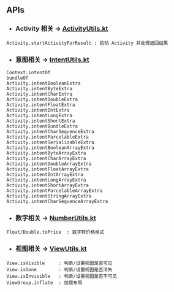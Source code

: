 ## APIs

* ### Activity 相关 -> [ActivityUtils.kt][activity.kt]
```
Activity.startActivityForResult : 启动 Activity 并处理返回结果
```


* ### 意图相关 -> [IntentUtils.kt][intent.kt]
```
Context.intentOf
bundleOf
Activity.intentBooleanExtra
Activity.intentByteExtra
Activity.intentCharExtra
Activity.intentDoubleExtra
Activity.intentFloatExtra
Activity.intentIntExtra
Activity.intentLongExtra
Activity.intentShortExtra
Activity.intentBundleExtra
Activity.intentCharSequenceExtra
Activity.intentParcelableExtra
Activity.intentSerializableExtra
Activity.intentBooleanArrayExtra
Activity.intentByteArrayExtra
Activity.intentCharArrayExtra
Activity.intentDoubleArrayExtra
Activity.intentFloatArrayExtra
Activity.intentIntArrayExtra
Activity.intentLongArrayExtra
Activity.intentShortArrayExtra
Activity.intentParcelableArrayExtra
Activity.intentStringArrayExtra
Activity.intentCharSequenceArrayExtra
```

* ### 数字相关 -> [NumberUtils.kt][number.kt] 
```
Float/Double.toPrice  : 数字转价格格式
```

* ### 视图相关 -> [ViewUtils.kt][view.kt]
```
View.isVisible     : 判断/设置视图是否可见
View.isGone        : 判断/设置视图是否消失
View.isInvisible   : 判断/设置视图是否不可见
ViewGroup.inflate  : 加载布局
```


[activity.kt]: https://github.com/DylanCaiCoding/AndroidUtilKTX/blob/master/library/src/main/java/com/dylanc/utilktx/ActivityUtils.kt

[adaptScreen.kt]: https://github.com/DylanCaiCoding/AndroidUtilKTX/blob/master/library/src/main/java/com/dylanc/utilktx/AdaptScreenUtils.kt

[api.kt]: https://github.com/DylanCaiCoding/AndroidUtilKTX/blob/master/library/src/main/java/com/dylanc/utilktx/ApiUtils.kt

[app.kt]: https://github.com/DylanCaiCoding/AndroidUtilKTX/blob/master/library/src/main/java/com/dylanc/utilktx/AppUtils.kt

[array.kt]: https://github.com/DylanCaiCoding/AndroidUtilKTX/blob/master/library/src/main/java/com/dylanc/utilktx/ArrayUtils.kt

[bar.kt]: https://github.com/DylanCaiCoding/AndroidUtilKTX/blob/master/library/src/main/java/com/dylanc/utilktx/BarUtils.kt

[brightness.kt]: https://github.com/DylanCaiCoding/AndroidUtilKTX/blob/master/library/src/main/java/com/dylanc/utilktx/BrightnessUtils.kt

[bus.kt]: https://github.com/DylanCaiCoding/AndroidUtilKTX/blob/master/library/src/main/java/com/dylanc/utilktx/BusUtils.kt

[cacheDiskStatic.kt]: https://github.com/DylanCaiCoding/AndroidUtilKTX/blob/master/library/src/main/java/com/dylanc/utilktx/CacheDiskStaticUtils.kt

[cacheDisk.kt]: https://github.com/DylanCaiCoding/AndroidUtilKTX/blob/master/library/src/main/java/com/dylanc/utilktx/CacheDiskUtils.kt

[cacheDoubleStatic.kt]: https://github.com/DylanCaiCoding/AndroidUtilKTX/blob/master/library/src/main/java/com/dylanc/utilktx/CacheDoubleStaticUtils.kt

[cacheDouble.kt]: https://github.com/DylanCaiCoding/AndroidUtilKTX/blob/master/library/src/main/java/com/dylanc/utilktx/CacheDoubleUtils.kt

[cacheMemoryStatic.kt]: https://github.com/DylanCaiCoding/AndroidUtilKTX/blob/master/library/src/main/java/com/dylanc/utilktx/CacheMemoryStaticUtils.kt

[cacheMemory.kt]: https://github.com/DylanCaiCoding/AndroidUtilKTX/blob/master/library/src/main/java/com/dylanc/utilktx/CacheMemoryUtils.kt

[clean.kt]: https://github.com/DylanCaiCoding/AndroidUtilKTX/blob/master/library/src/main/java/com/dylanc/utilktx/CleanUtils.kt

[click.kt]: https://github.com/DylanCaiCoding/AndroidUtilKTX/blob/master/library/src/main/java/com/dylanc/utilktx/ClickUtils.kt

[clone.kt]: https://github.com/DylanCaiCoding/AndroidUtilKTX/blob/master/library/src/main/java/com/dylanc/utilktx/CloneUtils.kt

[close.kt]: https://github.com/DylanCaiCoding/AndroidUtilKTX/blob/master/library/src/main/java/com/dylanc/utilktx/CloseUtils.kt

[collection.kt]: https://github.com/DylanCaiCoding/AndroidUtilKTX/blob/master/library/src/main/java/com/dylanc/utilktx/CollectionUtils.kt

[color.kt]: https://github.com/DylanCaiCoding/AndroidUtilKTX/blob/master/library/src/main/java/com/dylanc/utilktx/ColorUtils.kt

[convert.kt]: https://github.com/DylanCaiCoding/AndroidUtilKTX/blob/master/library/src/main/java/com/dylanc/utilktx/ConvertUtils.kt

[crash.kt]: https://github.com/DylanCaiCoding/AndroidUtilKTX/blob/master/library/src/main/java/com/dylanc/utilktx/CrashUtils.kt

[device.kt]: https://github.com/DylanCaiCoding/AndroidUtilKTX/blob/master/library/src/main/java/com/dylanc/utilktx/DeviceUtils.kt

[empty.kt]: https://github.com/DylanCaiCoding/AndroidUtilKTX/blob/master/library/src/main/java/com/dylanc/utilktx/EmptyUtils.kt

[encode.kt]: https://github.com/DylanCaiCoding/AndroidUtilKTX/blob/master/library/src/main/java/com/dylanc/utilktx/EncodeUtils.kt

[encrypt.kt]: https://github.com/DylanCaiCoding/AndroidUtilKTX/blob/master/library/src/main/java/com/dylanc/utilktx/EncryptUtils.kt

[fileIo.kt]: https://github.com/DylanCaiCoding/AndroidUtilKTX/blob/master/library/src/main/java/com/dylanc/utilktx/FileIOUtils.kt

[file.kt]: https://github.com/DylanCaiCoding/AndroidUtilKTX/blob/master/library/src/main/java/com/dylanc/utilktx/FileUtils.kt

[flashlight.kt]: https://github.com/DylanCaiCoding/AndroidUtilKTX/blob/master/library/src/main/java/com/dylanc/utilktx/FlashlightUtils.kt

[fragment.kt]: https://github.com/DylanCaiCoding/AndroidUtilKTX/blob/master/library/src/main/java/com/dylanc/utilktx/FragmentUtils.kt

[gson.kt]: https://github.com/DylanCaiCoding/AndroidUtilKTX/blob/master/library/src/main/java/com/dylanc/utilktx/GsonUtils.kt

[image.kt]: https://github.com/DylanCaiCoding/AndroidUtilKTX/blob/master/library/src/main/java/com/dylanc/utilktx/ImageUtils.kt

[intent.kt]: https://github.com/DylanCaiCoding/AndroidUtilKTX/blob/master/library/src/main/java/com/dylanc/utilktx/IntentUtils.kt

[keyboard.kt]: https://github.com/DylanCaiCoding/AndroidUtilKTX/blob/master/library/src/main/java/com/dylanc/utilktx/KeyboardUtils.kt

[language.kt]: https://github.com/DylanCaiCoding/AndroidUtilKTX/blob/master/library/src/main/java/com/dylanc/utilktx/LanguageUtils.kt

[log.kt]: https://github.com/DylanCaiCoding/AndroidUtilKTX/blob/master/library/src/main/java/com/dylanc/utilktx/LogUtils.kt

[map.kt]: https://github.com/DylanCaiCoding/AndroidUtilKTX/blob/master/library/src/main/java/com/dylanc/utilktx/MapUtils.kt

[metaData.kt]: https://github.com/DylanCaiCoding/AndroidUtilKTX/blob/master/library/src/main/java/com/dylanc/utilktx/MetaDataUtils.kt

[network.kt]: https://github.com/DylanCaiCoding/AndroidUtilKTX/blob/master/library/src/main/java/com/dylanc/utilktx/NetworkUtils.kt

[notification.kt]: https://github.com/DylanCaiCoding/AndroidUtilKTX/blob/master/library/src/main/java/com/dylanc/utilktx/NotificationUtils.kt

[number.kt]: https://github.com/DylanCaiCoding/AndroidUtilKTX/blob/master/library/src/main/java/com/dylanc/utilktx/NumberUtils.kt

[object.kt]: https://github.com/DylanCaiCoding/AndroidUtilKTX/blob/master/library/src/main/java/com/dylanc/utilktx/ObjectUtils.kt

[path.kt]: https://github.com/DylanCaiCoding/AndroidUtilKTX/blob/master/library/src/main/java/com/dylanc/utilktx/PathUtils.kt

[permission.kt]: https://github.com/DylanCaiCoding/AndroidUtilKTX/blob/master/library/src/main/java/com/dylanc/utilktx/PermissionUtils.kt

[phone.kt]: https://github.com/DylanCaiCoding/AndroidUtilKTX/blob/master/library/src/main/java/com/dylanc/utilktx/PhoneUtils.kt

[process.kt]: https://github.com/DylanCaiCoding/AndroidUtilKTX/blob/master/library/src/main/java/com/dylanc/utilktx/ProcessUtils.kt

[reflect.kt]: https://github.com/DylanCaiCoding/AndroidUtilKTX/blob/master/library/src/main/java/com/dylanc/utilktx/ReflectUtils.kt

[regex.kt]: https://github.com/DylanCaiCoding/AndroidUtilKTX/blob/master/library/src/main/java/com/dylanc/utilktx/RegexUtils.kt

[resource.kt]: https://github.com/DylanCaiCoding/AndroidUtilKTX/blob/master/library/src/main/java/com/dylanc/utilktx/ResourceUtils.kt

[rom.kt]: https://github.com/DylanCaiCoding/AndroidUtilKTX/blob/master/library/src/main/java/com/dylanc/utilktx/RomUtils.kt

[screen.kt]: https://github.com/DylanCaiCoding/AndroidUtilKTX/blob/master/library/src/main/java/com/dylanc/utilktx/ScreenUtils.kt

[sdcard.kt]: https://github.com/DylanCaiCoding/AndroidUtilKTX/blob/master/library/src/main/java/com/dylanc/utilktx/SDCardUtils.kt

[service.kt]: https://github.com/DylanCaiCoding/AndroidUtilKTX/blob/master/library/src/main/java/com/dylanc/utilktx/ServiceUtils.kt

[shadow.kt]: https://github.com/DylanCaiCoding/AndroidUtilKTX/blob/master/library/src/main/java/com/dylanc/utilktx/ShadowUtils.kt

[shell.kt]: https://github.com/DylanCaiCoding/AndroidUtilKTX/blob/master/library/src/main/java/com/dylanc/utilktx/ShellUtils.kt

[size.kt]: https://github.com/DylanCaiCoding/AndroidUtilKTX/blob/master/library/src/main/java/com/dylanc/utilktx/SizeUtils.kt

[snackbar.kt]: https://github.com/DylanCaiCoding/AndroidUtilKTX/blob/master/library/src/main/java/com/dylanc/utilktx/SnackbarUtils.kt

[span.kt]: https://github.com/DylanCaiCoding/AndroidUtilKTX/blob/master/library/src/main/java/com/dylanc/utilktx/SpanUtils.kt

[spStatic.kt]: https://github.com/DylanCaiCoding/AndroidUtilKTX/blob/master/library/src/main/java/com/dylanc/utilktx/SPStaticUtils.kt

[string.kt]: https://github.com/DylanCaiCoding/AndroidUtilKTX/blob/master/library/src/main/java/com/dylanc/utilktx/StringUtils.kt

[thread.kt]: https://github.com/DylanCaiCoding/AndroidUtilKTX/blob/master/library/src/main/java/com/dylanc/utilktx/ThreadUtils.kt

[time.kt]: https://github.com/DylanCaiCoding/AndroidUtilKTX/blob/master/library/src/main/java/com/dylanc/utilktx/TimeUtils.kt

[toast.kt]: https://github.com/DylanCaiCoding/AndroidUtilKTX/blob/master/library/src/main/java/com/dylanc/utilktx/ToastUtils.kt

[touch.kt]: https://github.com/DylanCaiCoding/AndroidUtilKTX/blob/master/library/src/main/java/com/dylanc/utilktx/TouchUtils.kt

[uiMessage.kt]: https://github.com/DylanCaiCoding/AndroidUtilKTX/blob/master/library/src/main/java/com/dylanc/utilktx/UiMessageUtils.kt

[uri.kt]: https://github.com/DylanCaiCoding/AndroidUtilKTX/blob/master/library/src/main/java/com/dylanc/utilktx/UriUtils.kt

[trans.kt]: https://github.com/DylanCaiCoding/AndroidUtilKTX/blob/master/library/src/main/java/com/dylanc/utilktx/UtilsTransActivity.kt

[vibrate.kt]: https://github.com/DylanCaiCoding/AndroidUtilKTX/blob/master/library/src/main/java/com/dylanc/utilktx/VibrateUtils.kt

[view.kt]: https://github.com/DylanCaiCoding/AndroidUtilKTX/blob/master/library/src/main/java/com/dylanc/utilktx/ViewUtils.kt

[zip.kt]: https://github.com/DylanCaiCoding/AndroidUtilKTX/blob/master/library/src/main/java/com/dylanc/utilktx/ZipUtils.kt
